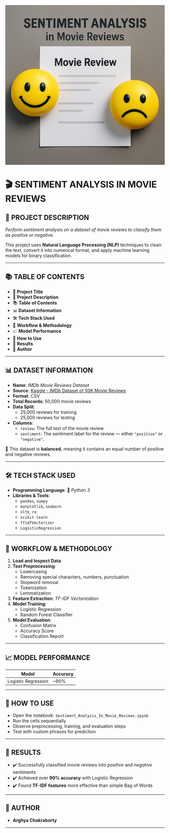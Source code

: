<p align="center">
  <img src="SentimentAnalysis_image.jpg" alt="Sentiment Analysis Output" width="600"/>
</p>

# 🎬 **SENTIMENT ANALYSIS IN MOVIE REVIEWS**


## 🧾 **PROJECT DESCRIPTION**
*Perform sentiment analysis on a dataset of movie reviews to classify them as positive or negative.*

This project uses **Natural Language Processing (NLP)** techniques to clean the text, convert it into numerical format, and apply machine learning models for binary classification.

---


## 📚 **TABLE OF CONTENTS**
- 📌 **Project Title**
- 🧾 **Project Description**
- 📚 **Table of Contents**
- 📊 **Dataset Information**
- 🛠️ **Tech Stack Used**
- 🧠 **Workflow & Methodology**
- 📈 **Model Performance**
- 🧪 **How to Use**
- 🏁 **Results**
- 👥 **Author**


---


## 📊 **DATASET INFORMATION**
- **Name**: *IMDb Movie Reviews Dataset*
- **Source**: [Kaggle - IMDb Dataset of 50K Movie Reviews](https://www.kaggle.com/datasets/lakshmi25npathi/imdb-dataset-of-50k-movie-reviews)
- **Format**: CSV  
- **Total Records**: 50,000 movie reviews  
- **Data Split**:
  - 25,000 reviews for training  
  - 25,000 reviews for testing  
- **Columns**:
  - `review`: The full text of the movie review.
  - `sentiment`: The sentiment label for the review — either `"positive"` or `"negative"`.

📌 This dataset is **balanced**, meaning it contains an equal number of positive and negative reviews.

---

## 🛠️ **TECH STACK USED**
- **Programming Language**: 🐍 *Python 3*
- **Libraries & Tools**:
  - `pandas`, `numpy`
  - `matplotlib`, `seaborn`
  - `nltk`, `re`
  - `scikit-learn`
  - `TfidfVectorizer`
  - `LogisticRegression`

---


## 🧠 **WORKFLOW & METHODOLOGY**
1. **Load and Inspect Data**
2. **Text Preprocessing**:
   - Lowercasing  
   - Removing special characters, numbers, punctuation  
   - Stopword removal  
   - Tokenization  
   - Lemmatization  
3. **Feature Extraction**: *TF-IDF Vectorization*
4. **Model Training**:
   - Logistic Regression  
   - Random Forest Classifier  
5. **Model Evaluation**:
   - Confusion Matrix  
   - Accuracy Score  
   - Classification Report

---


## 📈 **MODEL PERFORMANCE**
| Model                | Accuracy |
|---------------------|----------|
| Logistic Regression | ~90%     |


---


## 🧪 **HOW TO USE**
- Open the notebook: `Sentiment_Analysis_In_Movie_Reviews.ipynb`  
- Run the cells sequentially  
- Observe preprocessing, training, and evaluation steps  
- Test with custom phrases for prediction

---


## 🏁 **RESULTS**
- ✔️ Successfully classified movie reviews into *positive* and *negative* sentiments  
- ✔️ Achieved over **90% accuracy** with Logistic Regression  
- ✔️ Found **TF-IDF features** more effective than simple Bag of Words

---


## 👥 **AUTHOR**
- **Arghya Chakraborty** 

---
